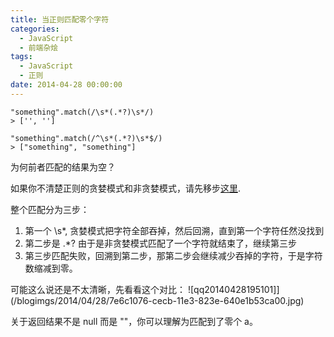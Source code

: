 ```yaml
---
title: 当正则匹配零个字符
categories:
  - JavaScript
  - 前端杂烩
tags:
  - JavaScript
  - 正则
date: 2014-04-28 00:00:00
---
```



    "something".match(/\s*(.*?)\s*/)
    > ['', '']
    
    "something".match(/^\s*(.*?)\s*$/)
    > ["something", "something"]
    
为何前者匹配的结果为空？

如果你不清楚正则的贪婪模式和非贪婪模式，请先移步[这里](http://www.cnblogs.com/hustskyking/p/how-regular-expressions-work.html#p-2.2).

整个匹配分为三步：

1. 第一个 \s*, 贪婪模式把字符全部吞掉，然后回溯，直到第一个字符任然没找到
2. 第二步是 .*? 由于是非贪婪模式匹配了一个字符就结束了，继续第三步
3. 第三步匹配失败，回溯到第二步，那第二步会继续减少吞掉的字符，于是字符数缩减到零。

可能这么说还是不太清晰，先看看这个对比：
![qq20140428195101]](/blogimgs/2014/04/28/7e6c1076-cecb-11e3-823e-640e1b53ca00.jpg)<!--<source src="//cloud.githubusercontent.com/assets/2698003/2816541/7e6c1076-cecb-11e3-823e-640e1b53ca00.jpg">-->

关于返回结果不是 null 而是 ""，你可以理解为匹配到了零个 a。
